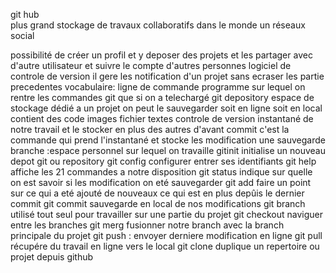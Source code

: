 git hub  
plus grand stockage de travaux collaboratifs dans le monde un réseaux social  

possibilité de créer un profil et y deposer des projets et les partager avec d'autre utilisateur et suivre le compte d'autres personnes
logiciel de controle de version il gere les notification d'un projet sans ecraser les partie precedentes
vocabulaire: ligne de commande programme sur lequel on rentre les commandes git que si on a telechargé git
depository espace de stockage dédié a un projet on peut le sauvegarder soit en ligne soit en local contient des code images fichier textes
controle de version instantané de notre travail et le stocker en plus des autres d'avant
commit c'est la commande qui prend l'instantané et stocke les modification une sauvegarde
branche :espace personnel sur lequel on travaille
gitinit initialise un nouveau depot git ou repository
git config configurer entrer ses identifiants
git help affiche les 21 commandes a notre disposition
git status indique sur quelle on est savoir si les modification on eté sauvegarder
git add faire un point sur ce qui a eté ajouté de nouveaux ce qui est en plus depûis le dernier commit
git commit sauvegarde en local de nos modifications 
git branch utilisé tout seul pour travailler sur une partie du projet
git checkout naviguer entre les branches
git merg fusionner notre branch avec la branch principale du projet
git push : envoyer derniere modification en ligne
git pull récupére du travail en ligne vers le local
git clone duplique un repertoire ou projet depuis github

